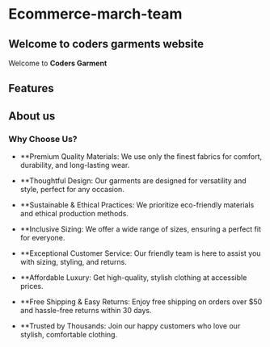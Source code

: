 # Ecommerce-march-team

## Welcome to coders garments website

Welcome to **Coders Garment**

## Features

## About us

### Why Choose Us?
- **Premium Quality Materials: We use only the finest fabrics for comfort, durability, and long-lasting wear.

- **Thoughtful Design: Our garments are designed for versatility and style, perfect for any occasion.

- **Sustainable & Ethical Practices: We prioritize eco-friendly materials and ethical production methods.

- **Inclusive Sizing: We offer a wide range of sizes, ensuring a perfect fit for everyone.

- **Exceptional Customer Service: Our friendly team is here to assist you with sizing, styling, and returns.

- **Affordable Luxury: Get high-quality, stylish clothing at accessible prices.

- **Free Shipping & Easy Returns: Enjoy free shipping on orders over $50 and hassle-free returns within 30 days.

- **Trusted by Thousands: Join our happy customers who love our stylish, comfortable clothing.


